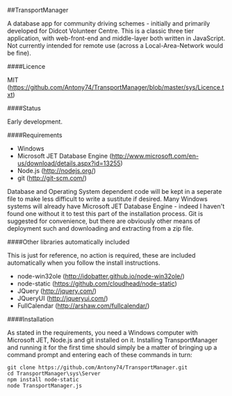 ##TransportManager

A database app for community driving schemes - initially and primarily developed for Didcot Volunteer Centre.
This is a classic three tier application, with web-front-end and middle-layer both
written in JavaScript.  Not currently intended for remote use (across a
Local-Area-Network would be fine).


####Licence

MIT (https://github.com/Antony74/TransportManager/blob/master/sys/Licence.txt)


####Status

Early development.


####Requirements

* Windows
* Microsoft JET Database Engine (http://www.microsoft.com/en-us/download/details.aspx?id=13255)
* Node.js (http://nodejs.org/)
* git (http://git-scm.com/)

Database and Operating System dependent code will be kept in a seperate file to make less
difficult to write a sustitute if desired.  Many Windows systems will already have
Microsoft JET Database Engine - indeed I haven't found one without it to test this part
of the installation process.  Git is suggested for convenience, but there
are obviously other means of deployment such and downloading and extracting from a zip file.


####Other libraries automatically included

This is just for reference, no action is required, these are included automatically when you follow the install instructions.

* node-win32ole (http://idobatter.github.io/node-win32ole/)
* node-static (https://github.com/cloudhead/node-static)
* JQuery (http://jquery.com/)
* JQueryUI (http://jqueryui.com/)
* FullCalendar (http://arshaw.com/fullcalendar/)


####Installation

As stated in the requirements, you need a Windows computer with Microsoft JET, Node.js and git installed on it.
Installing TransportManager and running it for the first time should simply be a matter of bringing up a
command prompt and entering each of these commands in turn:

    git clone https://github.com/Antony74/TransportManager.git
    cd TransportManager\sys\Server
    npm install node-static
    node TransportManager.js

    
